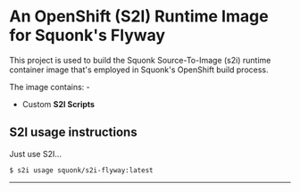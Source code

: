 # An OpenShift (S2I) Runtime Image for Squonk's Flyway
This project is used to build the Squonk Source-To-Image (s2i) runtime
container image that's employed in Squonk's OpenShift build process.

The image contains: -

-   Custom **S2I Scripts**

## S2I usage instructions
Just use S2I...

    $ s2i usage squonk/s2i-flyway:latest

---
